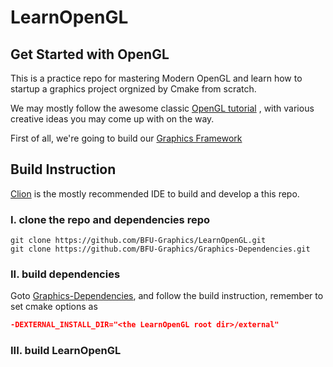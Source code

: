 # LearnOpenGL
## Get Started with OpenGL

This is a practice repo for mastering Modern OpenGL and learn how to startup a graphics project orgnized by Cmake from scratch.

We may mostly follow the awesome classic [OpenGL tutorial](https://learnopengl.com/) , with various creative ideas you may come up with on the way.

First of all, we're going to build our [Graphics Framework](https://github.com/BFU-Graphics/LearnOpenGL.git)

## Build Instruction

[Clion](https://www.jetbrains.com/clion/) is the mostly recommended IDE to build and develop a this repo.

### I. clone the repo and dependencies repo

```git
git clone https://github.com/BFU-Graphics/LearnOpenGL.git
git clone https://github.com/BFU-Graphics/Graphics-Dependencies.git
```

### II. build dependencies

Goto [Graphics-Dependencies](https://github.com/BFU-Graphics/Graphics-Dependencies), and follow the build instruction, remember to set cmake options as

```cmake
-DEXTERNAL_INSTALL_DIR="<the LearnOpenGL root dir>/external"
```

### III. build LearnOpenGL

